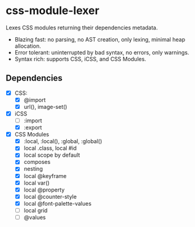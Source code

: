# css-module-lexer

Lexes CSS modules returning their dependencies metadata.

- Blazing fast: no parsing, no AST creation, only lexing, minimal heap allocation.
- Error tolerant: uninterrupted by bad syntax, no errors, only warnings.
- Syntax rich: supports CSS, iCSS, and CSS Modules.

## Dependencies

- [x] CSS:
  - [x] @import
  - [x] url(), image-set()
- [x] iCSS
  - [ ] :import
  - [x] :export
- [x] CSS Modules
  - [x] :local, :local(), :global, :global()
  - [x] local .class, local #id
  - [x] local scope by default
  - [x] composes
  - [x] nesting
  - [x] local @keyframe
  - [x] local var()
  - [x] local @property
  - [x] local @counter-style
  - [x] local @font-palette-values
  - [ ] local grid
  - [ ] @values
